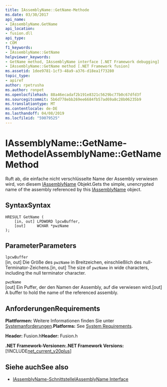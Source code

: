```yaml
---
title: IAssemblyName::GetName-Methode
ms.date: 03/30/2017
api_name:
- IAssemblyName.GetName
api_location:
- fusion.dll
api_type:
- COM
f1_keywords:
- IAssemblyName::GetName
helpviewer_keywords:
- GetName method, IAssemblyName interface [.NET Framework debugging]
- IAssemblyName::GetName method [.NET Framework fusion]
ms.assetid: 1dee9781-1cf3-48a9-a376-d18ea1f73280
topic_type:
- apiref
author: rpetrusha
ms.author: ronpet
ms.openlocfilehash: 88a46ecadaf2b191e8321c5629bc77b0c67dfd3f
ms.sourcegitcommit: 5b6d778ebb269ee6684fb57ad69a8c28b06235b9
ms.translationtype: MT
ms.contentlocale: de-DE
ms.lasthandoff: 04/08/2019
ms.locfileid: "59079525"
---
```

# <a name="iassemblynamegetname-method"></a><span data-ttu-id="aa7af-102">IAssemblyName::GetName-Methode</span><span class="sxs-lookup"><span data-stu-id="aa7af-102">IAssemblyName::GetName Method</span></span>
<span data-ttu-id="aa7af-103">Ruft ab, die einfache nicht verschlüsselte Name der Assembly verwiesen wird, von diesem [IAssemblyName](../../../../docs/framework/unmanaged-api/fusion/iassemblyname-interface.md) Objekt.</span><span class="sxs-lookup"><span data-stu-id="aa7af-103">Gets the simple, unencrypted name of the assembly referenced by this [IAssemblyName](../../../../docs/framework/unmanaged-api/fusion/iassemblyname-interface.md) object.</span></span>  
  
## <a name="syntax"></a><span data-ttu-id="aa7af-104">Syntax</span><span class="sxs-lookup"><span data-stu-id="aa7af-104">Syntax</span></span>  
  
```  
HRESULT GetName (  
    [in, out] LPDWORD lpcwBuffer,  
    [out]     WCHAR *pwzName  
);  
```  
  
## <a name="parameters"></a><span data-ttu-id="aa7af-105">Parameter</span><span class="sxs-lookup"><span data-stu-id="aa7af-105">Parameters</span></span>  
 `lpcwBuffer`  
 <span data-ttu-id="aa7af-106">[in, out] Die Größe des `pwzName` in Breitzeichen, einschließlich des null-Terminator-Zeichens.</span><span class="sxs-lookup"><span data-stu-id="aa7af-106">[in, out] The size of `pwzName` in wide characters, including the null terminator character.</span></span>  
  
 `pwzName`  
 <span data-ttu-id="aa7af-107">[out] Ein Puffer, der den Namen der Assembly, auf die verwiesen wird.</span><span class="sxs-lookup"><span data-stu-id="aa7af-107">[out] A buffer to hold the name of the referenced assembly.</span></span>  
  
## <a name="requirements"></a><span data-ttu-id="aa7af-108">Anforderungen</span><span class="sxs-lookup"><span data-stu-id="aa7af-108">Requirements</span></span>  
 <span data-ttu-id="aa7af-109">**Plattformen:** Weitere Informationen finden Sie unter [Systemanforderungen](../../../../docs/framework/get-started/system-requirements.md).</span><span class="sxs-lookup"><span data-stu-id="aa7af-109">**Platforms:** See [System Requirements](../../../../docs/framework/get-started/system-requirements.md).</span></span>  
  
 <span data-ttu-id="aa7af-110">**Header:** Fusion.h</span><span class="sxs-lookup"><span data-stu-id="aa7af-110">**Header:** Fusion.h</span></span>  
  
 **<span data-ttu-id="aa7af-111">.NET Framework-Versionen:</span><span class="sxs-lookup"><span data-stu-id="aa7af-111">.NET Framework Versions:</span></span>** [!INCLUDE[net_current_v20plus](../../../../includes/net-current-v20plus-md.md)]  
  
## <a name="see-also"></a><span data-ttu-id="aa7af-112">Siehe auch</span><span class="sxs-lookup"><span data-stu-id="aa7af-112">See also</span></span>

- [<span data-ttu-id="aa7af-113">IAssemblyName-Schnittstelle</span><span class="sxs-lookup"><span data-stu-id="aa7af-113">IAssemblyName Interface</span></span>](../../../../docs/framework/unmanaged-api/fusion/iassemblyname-interface.md)
